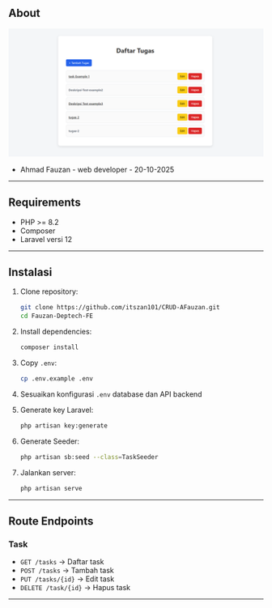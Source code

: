 
## About
![Tampilan Aplikasi](public/CaptureMain.PNG)

- Ahmad Fauzan - web developer - 20-10-2025

---

## Requirements

- PHP >= 8.2
- Composer
- Laravel versi 12

---

## Instalasi

1. Clone repository:
   ```bash
   git clone https://github.com/itszan101/CRUD-AFauzan.git
   cd Fauzan-Deptech-FE
   ```

2. Install dependencies:
   ```bash
   composer install
   ```

3. Copy `.env`:
   ```bash
   cp .env.example .env
   ```

4. Sesuaikan konfigurasi `.env` database dan API backend

5. Generate key Laravel:
   ```bash
   php artisan key:generate
   ```

6. Generate Seeder:
   ```bash
   php artisan sb:seed --class=TaskSeeder
   ```

7. Jalankan server:
   ```bash
   php artisan serve
   ```

---

## Route Endpoints

### Task
- `GET /tasks` → Daftar task
- `POST /tasks` → Tambah task
- `PUT /tasks/{id}` → Edit task
- `DELETE /task/{id}` → Hapus task

---